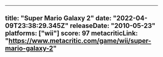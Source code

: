 
---
title: "Super Mario Galaxy 2"
date: "2022-04-09T23:38:29.345Z"
releaseDate: "2010-05-23"
platforms: ["wii"]
score: 97
metacriticLink: "https://www.metacritic.com/game/wii/super-mario-galaxy-2"
---
